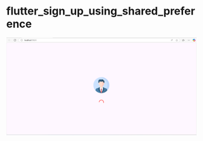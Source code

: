 # flutter_sign_up_using_shared_preference
![image_alt](https://github.com/Rifat2314/flutter_sign_up_using_shared_preference/blob/1749b31988f3fc4fe481e883a231746a4201d3eb/assets/images/Screenshot_1.png)
